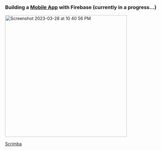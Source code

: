 ### Building a [Mobile App](https://mobileappwithfirebase.netlify.app) with Firebase (currently in a progress...)

<img width="400" alt="Screenshot 2023-03-28 at 10 40 56 PM" src="https://user-images.githubusercontent.com/82247833/228437161-090df491-a1f5-48db-adb3-a8908c57f9ef.png">

[Scrimba](https://scrimba.com/learn/firebase)
